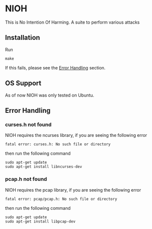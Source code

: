 # NIOH
This is No Intention Of Harming. A suite to perform various attacks

## Installation
Run 
```
make
```
If this fails, please see the [Error Handling](#error-handling) section.

## OS Support

As of now NIOH was only tested on Ubuntu.

## Error Handling

### curses.h not found
NIOH requires the ncurses library, if you are seeing the following error
```
fatal error: curses.h: No such file or directory
```
then run the following command
```
sudo apt-get update
sudo apt-get install libncurses-dev
```

### pcap.h not found
NIOH requires the pcap library, if you are seeing the following error
```
fatal error: pcap/pcap.h: No such file or directory
```
then run the following command
```
sudo apt-get update
sudo apt-get install libpcap-dev
```
